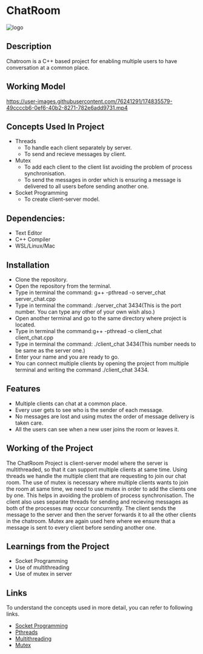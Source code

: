 # ChatRoom
![logo](https://img.shields.io/badge/C%2B%2B-00599C?style=for-the-badge&logo=c%2B%2B&logoColor=white)

## Description
Chatroom is a C++ based project for enabling multiple users to have conversation at a common place.
## Working Model


https://user-images.githubusercontent.com/76241291/174835579-49ccccb6-0ef6-40b2-8271-782e6add9731.mp4


## Concepts Used In Project
- Threads
    - To handle each client separately by server.
    - To send and recieve messages  by client.
- Mutex
    - To add each client to the client list avoiding the problem of process synchronisation.
    - To send the messages in order which is ensuring a message is delivered to all users before sending another one.
- Socket Programming
    - To create client-server model.
## Dependencies:
   - Text Editor
   - C++ Compiler
   - WSL/Linux/Mac
## Installation
- Clone the repository.
- Open the repository from the terminal.
- Type in terminal the command: g++ -pthread -o server_chat server_chat.cpp
- Type in terminal the command: ./server_chat 3434(This is the port number. You can type any other of your own wish also.)
- Open another terminal and go to the same directory where project is located.
- Type in terminal the command:g++ -pthread -o client_chat client_chat.cpp
- Type in terminal the command: ./client_chat 3434(This number needs to be same as the server one.)
- Enter your name and you are ready to go.
- You can connect multiple clients by opening the project from multiple terminal and writing the command ./client_chat 3434.
## 

## Features
- Multiple clients can chat at a common place.
- Every user gets to see who is the sender of each message.
- No messages are lost and using mutex the order of message delivery is taken care.
- All the users can see when a new user joins the room or leaves it.

## Working of the Project
The ChatRoom Project is client-server model where the server is multithreaded, so that it can support multiple clients at same time. Using threads we handle the multiple client that are requesting to join our chat room. The use of mutex is necessary where multiple clients wants to join the room at same time, we need to use mutex in order to add the clients one by one. This helps in avoiding the problem of process synchronisation. The client also uses separate threads for sending and recieving messages as both of the processes may occur concurrently. The client sends the message to the server and then the server forwards it to all the other clients in the chatroom. Mutex are again used here where we ensure that a message is sent to every client before sending another one.

## Learnings from the Project
- Socket Programming
- Use of multithreading
- Use of mutex in server
## Links
To understand the concepts used in more detail, you can refer to following links.
- [Socket Programming](https://www.geeksforgeeks.org/socket-programming-cc/)
- [Pthreads](https://www.geeksforgeeks.org/thread-functions-in-c-c/)
- [Multithreading](https://www.geeksforgeeks.org/multithreading-in-cpp/)
- [Mutex](https://www.geeksforgeeks.org/mutex-lock-for-linux-thread-synchronization/)
